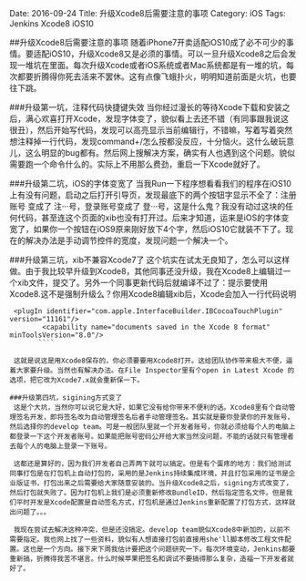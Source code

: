 Date: 2016-09-24
Title: 升级Xcode8后需要注意的事项
Category: iOS
Tags: Jenkins Xcode8 iOS10

##升级Xcode8后需要注意的事项
随着iPhone7开卖适配iOS10成了必不可少的事情。要适配iOS10，升级Xcode8又是必须的事情。可以一旦升级Xcode8之后会发现一堆坑在里面。每次升级Xcode或者iOS系统或者Mac系统都是有一堆的坑，每次都要折腾得你死去活来不罢休。这有点像飞蛾扑火，明明知道前面是火坑，也要往下跳。

###升级第一坑，注释代码快捷键失效
当你经过漫长的等待Xcode下载和安装之后，满心欢喜打开Xcode，发现字体变了，貌似看上去还不错（有同事跟我说这很丑），然后开始写代码，发现可以高亮显示当前编辑行，不错嘛，写着写着突然想注释掉一行代码，发现command+/怎么按都没反应，十分恼火。这什么破玩意儿，这么明显的bug都有。然后网上搜解决方案，确实有人也遇到这个问题。貌似需要跑一个命令什么的。实际上不用那么费劲，重启一下Xcode就好了。

###升级第二坑，iOS的字体变宽了
当我Run一下程序想看看我们的程序在iOS10上有没有问题，启动之后打开引导页，发现最底下的两个按钮字显示不全了：注册账号 变成了 注···号，登录账号变成了 登···号，这是什么鬼？我没有动过这块的任何代码，甚至连这个页面的xib也没有打开过。后来才知道，运来是iOS的字体变宽了，如果你一个按钮在iOS9原来刚好放下4个字，然后iOS10它就装不下了。现在的解决办法是手动调节控件的宽度，发现问题一个解决一个。

###升级第三坑，xib不兼容Xcode7了
这个坑实在试太无良知了，怎么可以这样做。由于我比较早升级到Xcode8，其他同事还没升级，我在Xcode8上编辑过一个xib文件，提交了。另外一个同事更新代码后就编译不过了：提示要使用Xcode8.这不是强制升级么？你用Xcode8编辑xib后，Xcode会加入一行代码说明 


````
 <plugIn identifier="com.apple.InterfaceBuilder.IBCocoaTouchPlugin" version="11161"/>
        <capability name="documents saved in the Xcode 8 format" minToolsVersion="8.0"/>
       ````
       
 这就是说这是用Xcode8保存的，你必须要要用Xcode8打开。这给团队协作带来极大不便，逼着大家要升级。当然也有解决办法。在File Inspector里有个open in Latest Xcode 的选项，把它改为Xcode7.x就会重新保一下。
 
###升级第四坑，sigining方式变了
 这是个大坑，当然你可以说它是大好，如果它没有给你带来不便利的话。Xcode8里有个自动管理签名开发，即将签名改为自动管理签名后者手动管理签名。其实就是要你登录你的开发账号，然后选择你的develop team。可是一般团队里就一个开发者账号，你就必须给每个人的电脑上都登录一下这个开发者账号。如果能把账号密码公开给大家当然没问题，不能的话就只有管理者去每个人的电脑上登录一下账号。
 
 这都还是算好的，因为我们开发者自己弄两下就可以搞定。但是有个蛋疼的地方：我们给测试同事打包是在打包机上自动打包的，采用的是Jenkins持续集成环境，并且打包采用的证书是企业版证书，打包出来之后需要给大家随意安装的。当升级Xcode8之后，signing方式改变了，然后打包就失败了。因为打包机上我们是必须重新修改BundleID，然后指定签名文件。但是我们平时开发是Xcode配置是自动签名方式，打包机是通过Jenkins重新配置了打包方式，这样就出问题了。。。
 
 我现在尝试去解决这种冲突，但是还没搞定。develop team貌似Xcode8中新加的，以前不需要指定。我也网上找了一些资料，貌似有人想直接打包前直接用she'll脚本修改工程文件配置。这也是一个方向。接下来下周我估计要把这个问题研究一下。每次环境变动，Jenkins都要重新搞，折腾得我苦不堪言。什么时候苹果把签名和调试不要搞得那么复杂，造福一下开发者就好了。